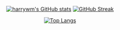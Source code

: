 <div align="center">
  
[![harrywm's GitHub stats](https://github-readme-stats.vercel.app/api?username=harrywm)](https://github.com/anuraghazra/github-readme-stats)   [![GitHub Streak](https://streak-stats.demolab.com/?user=harrywm&theme=default)](https://git.io/streak-stats)

[![Top Langs](https://github-readme-stats.vercel.app/api/top-langs/?username=harrywm&langs_count=8)](https://github.com/anuraghazra/github-readme-stats)
  
</div>
